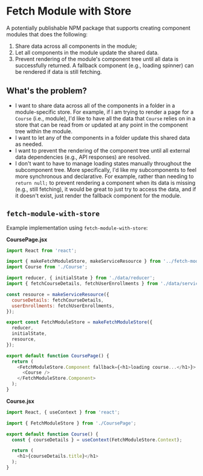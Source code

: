 # Fetch Module with Store

A potentially publishable NPM package that supports creating component modules that does the following:

1. Share data across all components in the module;
2. Let all components in the module update the shared data.
3. Prevent rendering of the module's component tree until all data is successfully returned. A fallback component (e.g., loading spinner) can be rendered if data is still fetching.

## What's the problem?

* I want to share data across all of the components in a folder in a module-specific store. For example, if I am trying to render a page for a ``Course`` (i.e., module), I'd like to have all the data that ``Course`` relies on in a store that can be read from or updated at any point in the component tree within the module.
* I want to let any of the components in a folder update this shared data as needed.
* I want to prevent the rendering of the component tree until all external data dependencies (e.g., API responses) are resolved.
* I don't want to have to manage loading states manually throughout the subcomponent tree. More specifically, I'd like my subcomponents to feel more synchronous and declarative. For example, rather than needing to ``return null;`` to prevent rendering a component when its data is missing (e.g., still fetching), it would be great to just try to access the data, and if it doesn't exist, just render the fallback component for the module.

## ``fetch-module-with-store``

Example implementation using ``fetch-module-with-store``:

**CoursePage.jsx**

```javascript
import React from 'react';

import { makeFetchModuleStore, makeServiceResource } from '../fetch-module-with-store';
import Course from './Course';

import reducer, { initialState } from './data/reducer';
import { fetchCourseDetails, fetchUserEnrollments } from './data/service';

const resource = makeServiceResource({
  courseDetails: fetchCourseDetails,
  userEnrollments: fetchUserEnrollments,
});

export const FetchModuleStore = makeFetchModuleStore({
  reducer,
  initialState,
  resource,
});

export default function CoursePage() {
  return (
    <FetchModuleStore.Component fallback={<h1>loading course...</h1>}>
      <Course />
    </FetchModuleStore.Component>
  );
}
```

**Course.jsx**

```javascript
import React, { useContext } from 'react';

import { FetchModuleStore } from './CoursePage';

export default function Course() {
  const { courseDetails } = useContext(FetchModuleStore.Context);

  return (
    <h1>{courseDetails.title}</h1>
  );
}
```
